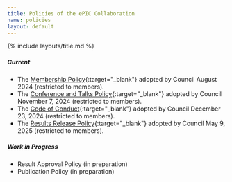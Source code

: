 ```yaml
---
title: Policies of the ePIC Collaboration
name: policies
layout: default
---
```


{% include layouts/title.md %}

##### Current

* The [Membership Policy](https://zenodo.org/records/13693927){:target="_blank"} adopted by Council August 2024 (restricted to members).
* The [Conference and Talks Policy](https://zenodo.org/records/14052729){:target="_blank"} adopted by Council November 7, 2024 (restricted to members).
* The [Code of Conduct](https://zenodo.org/records/14617833){:target="_blank"} adopted by Council December 23, 2024 (restricted to members).
* The [Results Release Policy](https://zenodo.org/records/15390156){:target="_blank"} adopted by Council May 9, 2025 (restricted to members).


##### Work in Progress

* Result Approval Policy (in preparation)
* Publication Policy (in preparation)
